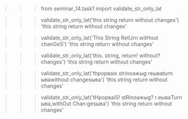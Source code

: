 >>> from seminar_14.task1 import validate_str_only_lat

>>> validate_str_only_lat('this string return without changes')
'this string return without changes'

>>> validate_str_only_lat('This String RetUrn witHout chanGeS')
'this string return without changes'

>>> validate_str_only_lat('this. string, return! without? changes')
'this string return without changes'

>>> validate_str_only_lat('thрорваis strinоажыg reываturn ываwithout changesыва')
'this string return without changes'

>>> validate_str_only_lat('tHрорваiS! stRinоажыg? r.eываTurn ыва,withOut Chan:gesыва')
'this string return without changes'